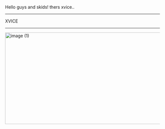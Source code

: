 Hello guys and skids! thers xvice..

-----------------------------------

XVICE

-----------------------------------

<img width="600" height="300" alt="image (1)" src="https://github.com/user-attachments/assets/07af7a33-a499-4cfc-a773-59cbc704a31b" />
